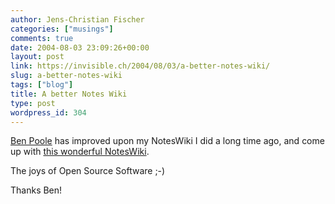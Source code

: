 ```yaml
---
author: Jens-Christian Fischer
categories: ["musings"]
comments: true
date: 2004-08-03 23:09:26+00:00
layout: post
link: https://invisible.ch/2004/08/03/a-better-notes-wiki/
slug: a-better-notes-wiki
tags: ["blog"]
title: A better Notes Wiki
type: post
wordpress_id: 304
---
```


[Ben Poole](https://benpoole.com/) has improved upon my NotesWiki I did a long time ago, and come up with [this wonderful NotesWiki](https://www.benpoole.com/benpoole/wiki.nsf/). 

The joys of Open Source Software ;-)

Thanks Ben!

